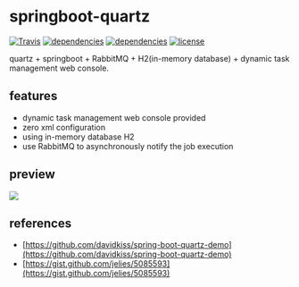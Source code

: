 # springboot-quartz

[![Travis](https://img.shields.io/travis/rust-lang/rust.svg)]()
[![dependencies](https://img.shields.io/badge/springboot-v1.4.5-blue.svg)]()
[![dependencies](https://img.shields.io/badge/quartz-v2.2.1-blue.svg)]()
[![license](https://img.shields.io/cocoapods/l/AFNetworking.svg)]()

quartz + springboot + RabbitMQ + H2(in-memory database) + dynamic task management web console.

## features

- dynamic task management web console provided
- zero xml configuration
- using in-memory database H2
- use RabbitMQ to asynchronously notify the job execution

## preview

![](http://ochyazsr6.bkt.clouddn.com/6c906cc88a4b358cb333a5aa5c302136.png)




## references

- [https://github.com/davidkiss/spring-boot-quartz-demo](https://github.com/davidkiss/spring-boot-quartz-demo)
- [https://gist.github.com/jelies/5085593](https://gist.github.com/jelies/5085593)